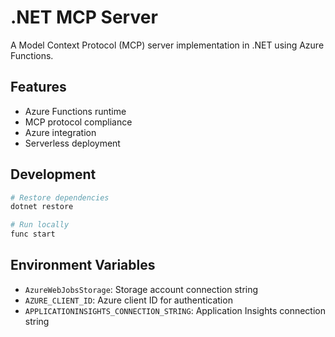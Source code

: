 # .NET MCP Server

A Model Context Protocol (MCP) server implementation in .NET using Azure Functions.

## Features

- Azure Functions runtime
- MCP protocol compliance
- Azure integration
- Serverless deployment

## Development

```bash
# Restore dependencies
dotnet restore

# Run locally
func start
```

## Environment Variables

- `AzureWebJobsStorage`: Storage account connection string
- `AZURE_CLIENT_ID`: Azure client ID for authentication
- `APPLICATIONINSIGHTS_CONNECTION_STRING`: Application Insights connection string
